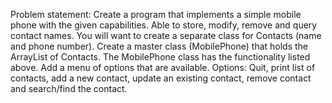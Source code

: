 Problem statement: Create a program that implements a simple mobile phone with
the given capabilities. Able to store, modify, remove and query contact names. You will want
to create a separate class for Contacts (name and phone number). Create a master class
(MobilePhone) that holds the ArrayList of Contacts. The MobilePhone class has the
functionality listed above. Add a menu of options that are available. Options: Quit, print list of
contacts, add a new contact, update an existing contact, remove contact and search/find the
contact.
